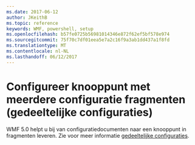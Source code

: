 ```yaml
---
ms.date: 2017-06-12
author: JKeithB
ms.topic: reference
keywords: WMF, powershell, setup
ms.openlocfilehash: b57fe0725b56981014346e872f62ef5bf578e974
ms.sourcegitcommit: 75f70c7df01eea5e7a2c16f9a3ab1dd437a1f8fd
ms.translationtype: MT
ms.contentlocale: nl-NL
ms.lasthandoff: 06/12/2017
---
```

# <a name="configure-node-with-multiple-configuration-fragments-partial-configurations"></a>Configureer knooppunt met meerdere configuratie fragmenten (gedeeltelijke configuraties)

WMF 5.0 helpt u bij van configuratiedocumenten naar een knooppunt in fragmenten leveren. Zie voor meer informatie [gedeeltelijke configuraties](https://msdn.microsoft.com/powershell/dsc/partialconfigs).

